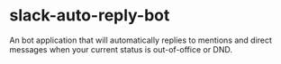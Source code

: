 # slack-auto-reply-bot
An bot application that will automatically replies to mentions and direct messages when your current status is out-of-office or DND.
